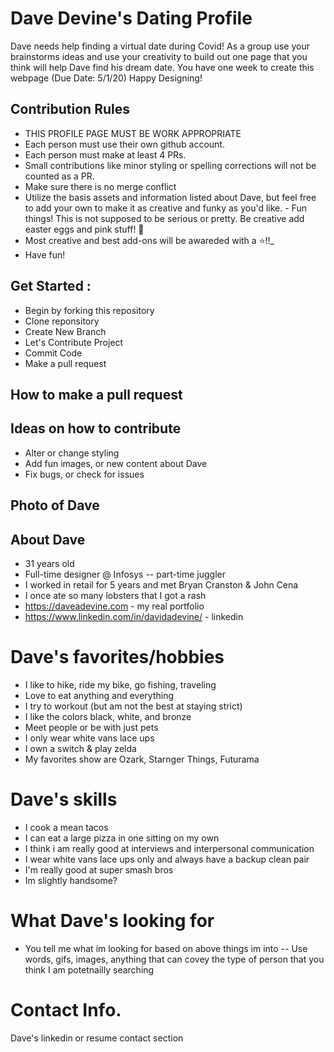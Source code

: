 # Dave Devine's Dating Profile  

Dave needs help finding a virtual date during Covid! As a group use your brainstorms ideas and use your creativity to build out one page that you think will help Dave find his dream date. You have one week to create this webpage (Due Date: 5/1/20)  Happy Designing!  

## Contribution Rules
- THIS PROFILE PAGE MUST BE WORK APPROPRIATE
- Each person must use their own github account.  
- Each person must make at least 4 PRs.  
- Small contributions like minor styling or spelling corrections will not be counted as a PR. 
- Make sure there is no merge conflict
- Utilize the basis assets and information listed about Dave, but feel free to add your own to make it as creative and funky as you'd like. - Fun things! This is not supposed to be serious or pretty. Be creative add easter eggs and pink stuff! 🐷
- Most creative and best add-ons will be awareded with a ⭐️!!_
- Have fun! 

## Get Started : 
- Begin by forking this repository 
- Clone reponsitory 
- Create New Branch 
- Let's Contribute Project 
- Commit Code 
- Make a pull request

## How to make a pull request 

## Ideas on how to contribute 
- Alter or change styling 
- Add fun images, or new content about Dave
- Fix bugs, or check for issues

## Photo of Dave

## About Dave 
- 31 years old
- Full-time designer @ Infosys -- part-time juggler 
- I worked in retail for 5 years and met Bryan Cranston & John Cena
- I once ate so many lobsters that I got a rash
- https://daveadevine.com - my real portfolio 
- https://www.linkedin.com/in/davidadevine/ - linkedin 

# Dave's favorites/hobbies
- I like to hike, ride my bike, go fishing, traveling
- Love to eat anything and everything
- I try to workout (but am not the best at staying strict)
- I like the colors black, white, and bronze 
- Meet people or be with just pets
- I only wear white vans lace ups 
- I own a switch & play zelda 
- My favorites show are Ozark, Starnger Things, Futurama 

# Dave's skills 
- I cook a mean tacos 
- I can eat a large pizza in one sitting on my own
- I think i am really good at interviews and interpersonal communication 
- I wear white vans lace ups only and always have a backup clean pair
- I'm really good at super smash bros 
- Im slightly handsome?

# What Dave's looking for 
- You tell me what im looking for based on above things im into -- Use words, gifs, images, anything that can covey the type of person that you think I am potetnailly searching


# Contact Info.
Dave's linkedin or resume contact section 

